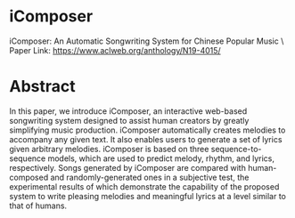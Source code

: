 # iComposer
iComposer: An Automatic Songwriting System for Chinese Popular Music \\
Paper Link: https://www.aclweb.org/anthology/N19-4015/

# Abstract
In this paper, we introduce iComposer, an interactive web-based songwriting system designed to assist human creators by greatly simplifying music production. iComposer automatically creates melodies to accompany any given text. It also enables users to generate a set of lyrics given arbitrary melodies. iComposer is based on three sequence-to-sequence models, which are used to predict melody, rhythm, and lyrics, respectively. Songs generated by iComposer are compared with human-composed and randomly-generated ones in a subjective test, the experimental results of which demonstrate the capability of the proposed system to write pleasing melodies and meaningful lyrics at a level similar to that of humans.
